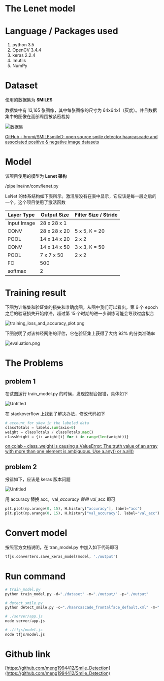 # The Lenet model

# **Language / Packages used**

1. python 3.5
2. OpenCV 3.4.4
3. keras 2.2.4
4. Imutils
5. NumPy

# Dataset

使用的数据集为 **SMILES**

数据集中有 13,165 张图像，其中每张图像的尺寸为 64x64x1（灰度）。并且数据集中的图像在面部周围被紧密裁剪

![数据集](https://cdn.jsdelivr.net/gh/xcm1115/myPictures/mdImg/Untitled.png)

[GitHub - hromi/SMILEsmileD: open source smile detector haarcascade and associated positive & negative image datasets](https://github.com/hromi/SMILEsmileD)

# Model

该项目使用的模型为 **Lenet 架构**

/pipeline/nn/conv/lenet.py

LeNet 的体系结构如下表所示。激活层没有在表中显示，它应该是每一层之后的一个。这个项目使用了激活函数

| Layer Type  | Output Size  | Filter Size / Stride |
| ----------- | ------------ | -------------------- |
| Input Image | 28 x 28 x 1  |                      |
| CONV        | 28 x 28 x 20 | 5 x 5, K = 20        |
| POOL        | 14 x 14 x 20 | 2 x 2                |
| CONV        | 14 x 14 x 50 | 3 x 3, K = 50        |
| POOL        | 7 x 7 x 50   | 2 x 2                |
| FC          | 500          |                      |
| softmax     | 2            |                      |

# Training result

下图为训练集和验证集的损失和准确度图。从图中我们可以看出，第 6 个 epoch 之后的验证损失开始停滞。超过第 15 个时期的进一步训练可能会导致过度拟合

![training_loss_and_accuracy_plot.png](https://cdn.jsdelivr.net/gh/xcm1115/myPictures/mdImg/training_loss_and_accuracy_plot.png)

下图说明了对该神经网络的评估，它在验证集上获得了大约 92% 的分类准确率

![evaluation.png](https://cdn.jsdelivr.net/gh/xcm1115/myPictures/mdImg/evaluation.png)

# The Problems

## problem 1

在试图运行 train_model.py 的时候，发现控制台报错，具体如下

![Untitled](<https://cdn.jsdelivr.net/gh/xcm1115/myPictures/mdImg/Untitled%20(1).png>)

在 stackoverflow 上找到了解决办法，修改代码如下

```python
# account for skew in the labeled data
classTotals = labels.sum(axis=0)
weight = classTotals / classTotals.max()
classWeight = {i: weight[i] for i in range(len(weight))}
```

[on colab - class_weight is causing a ValueError: The truth value of an array with more than one element is ambiguous. Use a.any() or a.all()](https://stackoverflow.com/questions/61261907/on-colab-class-weight-is-causing-a-valueerror-the-truth-value-of-an-array-wit)

## problem 2

报错如下，应该是 keras 版本问题

![Untitled](<https://cdn.jsdelivr.net/gh/xcm1115/myPictures/mdImg/Untitled%20(2).png>)

用 accuracy 替换 acc，val\__accuracy 替换 val_\_acc 即可

```python
plt.plot(np.arange(0, 15), H.history["accuracy"], label="acc")
plt.plot(np.arange(0, 15), H.history["val_accuracy"], label="val_acc")
```

# Convert model

按照官方文档说明，在 tran_model.py 中加入如下代码即可

```python
tfjs.converters.save_keras_model(model, './output')
```

# Run command

```python
# train_model.py
python train_model.py -d="./dataset" -m="./output/" -p="./output"

# detect_smile.py
python detect_smile.py -c="./haarcascade_frontalface_default.xml" -m="./output/lenet.hdf5"

# ./server/app.js
node server/app.js

# ./tfjs/model.js
node tfjs/model.js
```

# Github link

[https://github.com/meng1994412/Smile_Detection](https://github.com/meng1994412/Smile_Detection)
